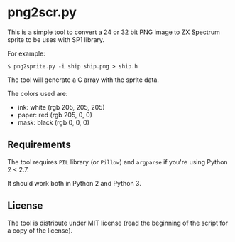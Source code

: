 png2scr.py
==========

This is a simple tool to convert a 24 or 32 bit PNG image to
ZX Spectrum sprite to be uses with SP1 library.

For example:
```
$ png2sprite.py -i ship ship.png > ship.h
```

The tool will generate a C array with the sprite data.

The colors used are:

 * ink: white (rgb 205, 205, 205)
 * paper: red (rgb 205, 0, 0)
 * mask: black (rgb 0, 0, 0)


Requirements
------------

The tool requires `PIL` library (or `Pillow`) and `argparse` if
you're using Python 2 < 2.7.

It should work both in Python 2 and Python 3.


License
-------

The tool is distribute under MIT license (read the beginning of
the script for a copy of the license).

